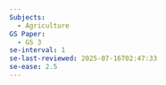 ```yaml
---
Subjects:
  - Agriculture
GS Paper:
  - GS 3
se-interval: 1
se-last-reviewed: 2025-07-16T02:47:33
se-ease: 2.5
---
```


